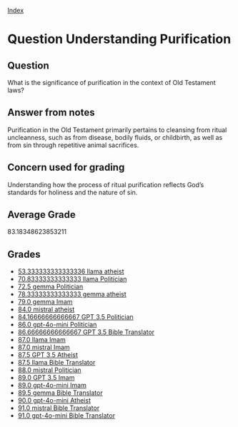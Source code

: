 
[Index](../../index.md)
# Question Understanding Purification
## Question
What is the significance of purification in the context of Old Testament laws?

## Answer from notes
Purification in the Old Testament primarily pertains to cleansing from ritual uncleanness, such as from disease, bodily fluids, or childbirth, as well as from sin through repetitive animal sacrifices.

## Concern used for grading
Understanding how the process of ritual purification reflects God’s standards for holiness and the nature of sin.

## Average Grade
83.18348623853211

## Grades
 * [53.333333333333336 llama atheist](../answers/llama_atheist/Understanding_Purification.md)
 * [70.83333333333333 llama Politician](../answers/llama_Politician/Understanding_Purification.md)
 * [72.5 gemma Politician](../answers/gemma_Politician/Understanding_Purification.md)
 * [78.33333333333333 gemma atheist](../answers/gemma_atheist/Understanding_Purification.md)
 * [79.0 gemma Imam](../answers/gemma_Imam/Understanding_Purification.md)
 * [84.0 mistral atheist](../answers/mistral_atheist/Understanding_Purification.md)
 * [84.16666666666667 GPT 3.5 Politician](../answers/GPT_3.5_Politician/Understanding_Purification.md)
 * [86.0 gpt-4o-mini Politician](../answers/gpt-4o-mini_Politician/Understanding_Purification.md)
 * [86.66666666666667 GPT 3.5 Bible Translator](../answers/GPT_3.5_Bible_Translator/Understanding_Purification.md)
 * [87.0 llama Imam](../answers/llama_Imam/Understanding_Purification.md)
 * [87.0 mistral Imam](../answers/mistral_Imam/Understanding_Purification.md)
 * [87.5 GPT 3.5 Atheist](../answers/GPT_3.5_Atheist/Understanding_Purification.md)
 * [87.5 llama Bible Translator](../answers/llama_Bible_Translator/Understanding_Purification.md)
 * [88.0 mistral Politician](../answers/mistral_Politician/Understanding_Purification.md)
 * [89.0 GPT 3.5 Imam](../answers/GPT_3.5_Imam/Understanding_Purification.md)
 * [89.0 gpt-4o-mini Imam](../answers/gpt-4o-mini_Imam/Understanding_Purification.md)
 * [89.5 gemma Bible Translator](../answers/gemma_Bible_Translator/Understanding_Purification.md)
 * [90.0 gpt-4o-mini Atheist](../answers/gpt-4o-mini_Atheist/Understanding_Purification.md)
 * [91.0 mistral Bible Translator](../answers/mistral_Bible_Translator/Understanding_Purification.md)
 * [91.0 gpt-4o-mini Bible Translator](../answers/gpt-4o-mini_Bible_Translator/Understanding_Purification.md)
